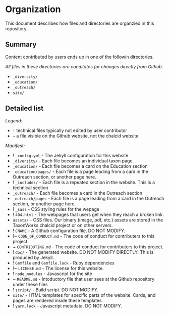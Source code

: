 
# Organization

This document describes how files and directories are organzied in this repository.

## Summary

Content contributed by users ends up in one of the followin directories. 

_All files in these directories are canditates for changes directly from Github._

* `_diversity/`
* `_education/`
* `_outreach/`
* `site/` 

## Detailed list

*Legend:*

* `!` technical files typically not edited by user contributor
* `~` a file visible on the Github website, not the chalcid website

*Manifest:*

* ! `_config.yml` - The Jekyll configuration for this website 
* `_diversity/` - Each file becomes an individual taxon page.
* `_education/` - Each file becomes a card on the Education section
* `_education/pages/` - Each file is a page leading from a card in the Outreach section, or another page here.
* ! `_includes/` - Each file is a repeated section in the website. This is a technical section
* `_outreach/` - Each file becomes a card in the Outreach section
* `_outreach/pages` - Each file is a page leading from a card in the Outreach section, or another page here.
* ! `_sass` - CSS styling rules for the wepage
* ! `404.html` - The webpages that users get when they reach a broken link.
* `assets/` - CSS files.  Our binary (image, pdf, etc.)  assets are stored in the TaxonWorks chalcid project or on other servers.
* ! `CNAME` - A Github configuration file. DO NOT MODIFY.
* !~ `CODE_OF_CONDUCT.md` - The code of conduct for contributers to this project.
* ~ `CONTRIBUTING.md` - The code of conduct for contributers to this project.
* ! `doc/` - The generated website.  DO NOT MODIFY DIRECTLY.  This is produced by Jekyll.
* ! `Gemfile` and `Gemfile.lock` - Ruby dependencies
* !~ `LICENSE.md` - The license for this website.
* ! `node_modules` - Javascript for the site
* ~ `README.md` - Intoductory file that user sees at the Github repository under these files 
* ! `script/` - Build script. DO NOT MODIFY.
* `site/` - HTML templates for specific parts of the website.  Cards, and pages are rendered inside these templates
* ! `yarn.lock` - Javascript metadata. DO NOT MODIFY.




